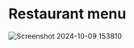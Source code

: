 # Restaurant menu

![Screenshot 2024-10-09 153810](https://github.com/user-attachments/assets/9922bd04-2a98-4712-b69c-096f6a647b90)

